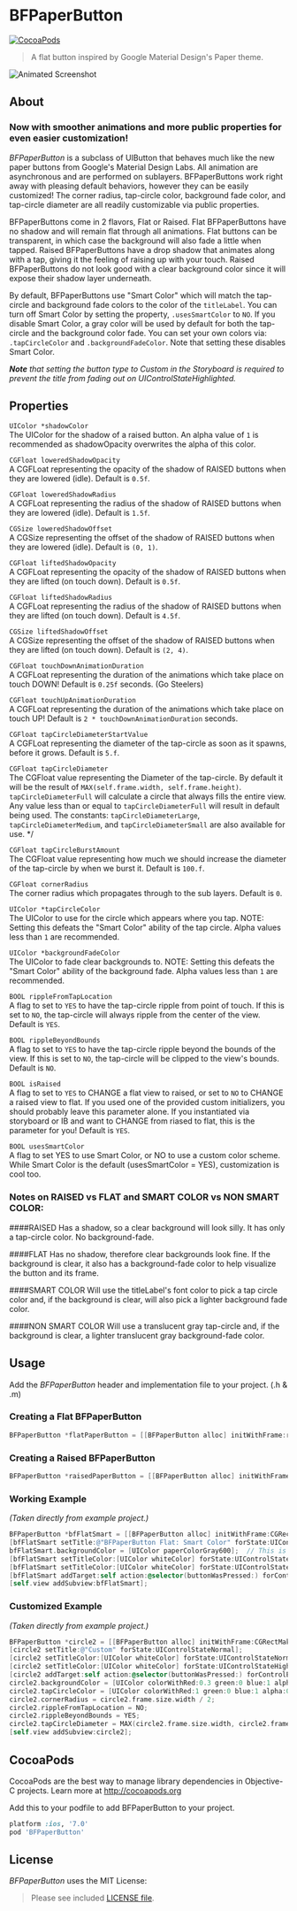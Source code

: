 BFPaperButton
=============
[![CocoaPods](https://img.shields.io/cocoapods/v/BFPaperButton.svg?style=flat)](https://github.com/bfeher/BFPaperButton)

> A flat button inspired by Google Material Design's Paper theme.

![Animated Screenshot](https://raw.githubusercontent.com/bfeher/BFPaperButton/master/BFPaperButtonDemoGif2.gif "Animated Screenshot")


About
---------
### Now with smoother animations and more public properties for even easier customization!

_BFPaperButton_ is a subclass of UIButton that behaves much like the new paper buttons from Google's Material Design Labs.
All animation are asynchronous and are performed on sublayers.
BFPaperButtons work right away with pleasing default behaviors, however they can be easily customized! The corner radius, tap-circle color, background fade color, and tap-circle diameter are all readily customizable via public properties.

BFPaperButtons come in 2 flavors, Flat or Raised. 
Flat BFPaperButtons have no shadow and will remain flat through all animations. Flat buttons can be transparent, in which case the background will also fade a little when tapped.
Raised BFPaperButtons have a drop shadow that animates along with a tap, giving it the feeling of raising up with your touch. Raised BFPaperButtons do not look good with a clear background color since it will expose their shadow layer underneath.

By default, BFPaperButtons use "Smart Color" which will match the tap-circle and background fade colors to the color of the `titleLabel`.
You can turn off Smart Color by setting the property, `.usesSmartColor` to `NO`. If you disable Smart Color, a gray color will be used by default for both the tap-circle and the background color fade.
You can set your own colors via: `.tapCircleColor` and `.backgroundFadeColor`. Note that setting these disables Smart Color.

***Note*** *that setting the button type to Custom in the Storyboard is required to prevent the title from fading out on UIControlStateHighlighted.*


## Properties
`UIColor *shadowColor` <br />
The UIColor for the shadow of a raised button. An alpha value of `1` is recommended as shadowOpacity overwrites the alpha of this color.

`CGFloat loweredShadowOpacity` <br />
A CGFLoat representing the opacity of the shadow of RAISED buttons when they are lowered (idle). Default is `0.5f`.

`CGFloat loweredShadowRadius` <br />
A CGFLoat representing the radius of the shadow of RAISED buttons when they are lowered (idle). Default is `1.5f`.

`CGSize loweredShadowOffset` <br />
A CGSize representing the offset of the shadow of RAISED buttons when they are lowered (idle). Default is `(0, 1)`.

`CGFloat liftedShadowOpacity` <br />
A CGFLoat representing the opacity of the shadow of RAISED buttons when they are lifted (on touch down). Default is `0.5f`.

`CGFloat liftedShadowRadius` <br />
A CGFLoat representing the radius of the shadow of RAISED buttons when they are lifted (on touch down). Default is `4.5f`.

`CGSize liftedShadowOffset` <br />
A CGSize representing the offset of the shadow of RAISED buttons when they are lifted (on touch down). Default is `(2, 4)`.

`CGFloat touchDownAnimationDuration` <br />
A CGFLoat representing the duration of the animations which take place on touch DOWN! Default is `0.25f` seconds. (Go Steelers)

`CGFloat touchUpAnimationDuration` <br />
A CGFLoat representing the duration of the animations which take place on touch UP! Default is `2 * touchDownAnimationDuration` seconds.

`CGFloat tapCircleDiameterStartValue` <br />
A CGFLoat representing the diameter of the tap-circle as soon as it spawns, before it grows. Default is `5.f`.

`CGFloat tapCircleDiameter` <br />
The CGFloat value representing the Diameter of the tap-circle. By default it will be the result of `MAX(self.frame.width, self.frame.height)`. `tapCircleDiameterFull` will calculate a circle that always fills the entire view. Any value less than or equal to `tapCircleDiameterFull` will result in default being used. The constants: `tapCircleDiameterLarge`, `tapCircleDiameterMedium`, and `tapCircleDiameterSmall` are also available for use. */

`CGFloat tapCircleBurstAmount` <br />
The CGFloat value representing how much we should increase the diameter of the tap-circle by when we burst it. Default is `100.f`.

`CGFloat cornerRadius` <br />
The corner radius which propagates through to the sub layers. Default is `0`.

`UIColor *tapCircleColor` <br />
The UIColor to use for the circle which appears where you tap. NOTE: Setting this defeats the "Smart Color" ability of the tap circle. Alpha values less than `1` are recommended.

`UIColor *backgroundFadeColor` <br />
The UIColor to fade clear backgrounds to. NOTE: Setting this defeats the "Smart Color" ability of the background fade. Alpha values less than `1` are recommended.

`BOOL rippleFromTapLocation` <br />
A flag to set to `YES` to have the tap-circle ripple from point of touch. If this is set to `NO`, the tap-circle will always ripple from the center of the view. Default is `YES`.

`BOOL rippleBeyondBounds` <br />
A flag to set to `YES` to have the tap-circle ripple beyond the bounds of the view. If this is set to `NO`, the tap-circle will be clipped to the view's bounds. Default is `NO`.

`BOOL isRaised` <br />
A flag to set to `YES` to CHANGE a flat view to raised, or set to `NO` to CHANGE a raised view to flat. If you used one of the provided custom initializers, you should probably leave this parameter alone. If you instantiated via storyboard or IB and want to CHANGE from riased to flat, this is the parameter for you! Default is `YES`.

`BOOL usesSmartColor` <br />
A flag to set YES to use Smart Color, or NO to use a custom color scheme. While Smart Color is the default (usesSmartColor = YES), customization is cool too.


### Notes on RAISED vs FLAT and SMART COLOR vs NON SMART COLOR:
####RAISED
Has a shadow, so a clear background will look silly. It has only a tap-circle color. No background-fade.
 
####FLAT
Has no shadow, therefore clear backgrounds look fine. If the background is clear, it also has a background-fade color to help visualize the button and its frame.

####SMART COLOR
Will use the titleLabel's font color to pick a tap circle color and, if the background is clear, will also pick a lighter background fade color.
 
####NON SMART COLOR
Will use a translucent gray tap-circle and, if the background is clear, a lighter translucent gray background-fade color.


Usage
---------
Add the _BFPaperButton_ header and implementation file to your project. (.h & .m)

### Creating a Flat BFPaperButton
```objective-c
BFPaperButton *flatPaperButton = [[BFPaperButton alloc] initWithFrame:rect raised:NO];
```

### Creating a Raised BFPaperButton
```objective-c
BFPaperButton *raisedPaperButton = [[BFPaperButton alloc] initWithFrame:rect raised:YES];
```

### Working Example
*(Taken directly from example project.)*<br />
```objective-c
BFPaperButton *bfFlatSmart = [[BFPaperButton alloc] initWithFrame:CGRectMake(20, 20, 280, 43) raised:NO];
[bfFlatSmart setTitle:@"BFPaperButton Flat: Smart Color" forState:UIControlStateNormal];
bfFlatSmart.backgroundColor = [UIColor paperColorGray600];	// This is from the included cocoapod "UIColor+BFPaperColors".
[bfFlatSmart setTitleColor:[UIColor whiteColor] forState:UIControlStateNormal];
[bfFlatSmart setTitleColor:[UIColor whiteColor] forState:UIControlStateHighlighted];
[bfFlatSmart addTarget:self action:@selector(buttonWasPressed:) forControlEvents:UIControlEventTouchUpInside];
[self.view addSubview:bfFlatSmart];
```

### Customized Example
*(Taken directly from example project.)*<br />
```objective-c
BFPaperButton *circle2 = [[BFPaperButton alloc] initWithFrame:CGRectMake(116, 468, 86, 86) raised:YES];
[circle2 setTitle:@"Custom" forState:UIControlStateNormal];
[circle2 setTitleColor:[UIColor whiteColor] forState:UIControlStateNormal];
[circle2 setTitleColor:[UIColor whiteColor] forState:UIControlStateHighlighted];
[circle2 addTarget:self action:@selector(buttonWasPressed:) forControlEvents:UIControlEventTouchUpInside];
circle2.backgroundColor = [UIColor colorWithRed:0.3 green:0 blue:1 alpha:1];
circle2.tapCircleColor = [UIColor colorWithRed:1 green:0 blue:1 alpha:0.6];  // Setting this color overrides "Smart Color".
circle2.cornerRadius = circle2.frame.size.width / 2;
circle2.rippleFromTapLocation = NO;
circle2.rippleBeyondBounds = YES;
circle2.tapCircleDiameter = MAX(circle2.frame.size.width, circle2.frame.size.height) * 1.3;
[self.view addSubview:circle2];
```

CocoaPods
-------

CocoaPods are the best way to manage library dependencies in Objective-C projects.
Learn more at http://cocoapods.org

Add this to your podfile to add BFPaperButton to your project.
```ruby
platform :ios, '7.0'
pod 'BFPaperButton'
```


License
--------
_BFPaperButton_ uses the MIT License:

> Please see included [LICENSE file](https://raw.githubusercontent.com/bfeher/BFPaperButton/master/LICENSE.md).
